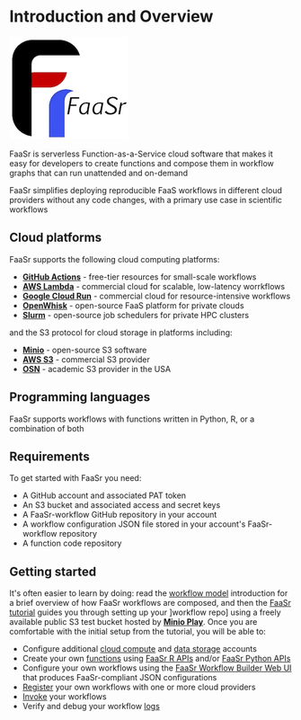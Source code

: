 # Introduction and Overview

![alt text](assets/faasr_logo.jpg)

FaaSr is serverless Function-as-a-Service cloud software that makes it easy for 
developers to create functions and compose them in workflow graphs that can run 
unattended and on-demand

FaaSr simplifies deploying reproducible FaaS workflows in different cloud providers 
without any code changes, with a primary use case in scientific workflows


## Cloud platforms

FaaSr supports the following cloud computing platforms:

- __[GitHub Actions]__ - free-tier resources for small-scale workflows
- __[AWS Lambda]__ - commercial cloud for scalable, low-latency worrkflows
- __[Google Cloud Run]__ - commercial cloud for resource-intensive workflows
- __[OpenWhisk]__ - open-source FaaS platform for private clouds
- __[Slurm]__ - open-source job schedulers for private HPC clusters

[GitHub Actions]: https://github.com/features/actions
[AWS Lambda]: https://aws.amazon.com/pm/lambda
[Google Cloud Run]: https://cloud.google.com/run
[OpenWhisk]: https://openwhisk.apache.org/
[Slurm]: https://slurm.schedmd.com/

and the S3 protocol for cloud storage in platforms including:

- __[Minio]__ - open-source S3 software
- __[AWS S3]__ - commercial S3 provider
- __[OSN]__ - academic S3 provider in the USA

[Minio]: https://www.min.io/
[AWS S3]: https://aws.amazon.com/pm/serv-s3
[OSN]: https://openstoragenetwork.github.io/docs/portal/

## Programming languages

FaaSr supports workflows with functions written in Python, R, or a combination of both

## Requirements

To get started with FaaSr you need:

- A GitHub account and associated PAT token
- An S3 bucket and associated access and secret keys
- A FaaSr-workflow GitHub repository in your account
- A workflow configuration JSON file stored in your account's FaaSr-workflow repository
- A function code repository

## Getting started 

It's often easier to learn by doing: read the [workflow model] introduction for a brief overview of how FaaSr workflows are composed, and then the [FaaSr tutorial] guides you through setting up your ]workflow repo] using a freely available public S3 test bucket hosted by __[Minio Play]__. Once you are comfortable with the initial setup from the tutorial, you will be able to:

- Configure additional [cloud compute] and [data storage] accounts
- Create your own [functions] using [FaaSr R APIs] and/or [FaaSr Python APIs]
- Configure your own workflows using the [FaaSr Workflow Builder Web UI] that produces FaaSr-compliant JSON configurations
- [Register] your own workflows with one or more cloud providers
- [Invoke] your workflows
- Verify and debug your workflow [logs]

[workflow model]: prog_model.md
[FaaSr tutorial]: tutorial.md
[cloud compute]: workflows.md
[data storage]: workflows.md
[workflow repo]: workflow_repo.md
[functions]: functions.md
[FaaSr R APIs]: r_api.md
[FaaSr Python APIs]: py_api.md
[workflows]: workflows.md
[FaaSr Workflow Builder Web UI]: workflows.md
[Register]: register_workflow.md
[Invoke]: invoke_workflow.md
[logs]: logs.md
[Minio Play]: https://play.min.io/
